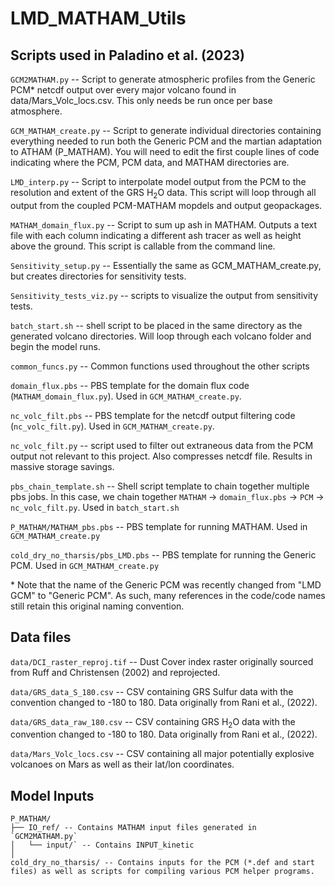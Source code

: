 # LMD_MATHAM_Utils

## Scripts used in Paladino et al. (2023)

`GCM2MATHAM.py` -- Script to generate atmospheric profiles from the Generic PCM* netcdf output over every major volcano found in data/Mars_Volc_locs.csv. This only needs be run once per base atmosphere.

`GCM_MATHAM_create.py` -- Script to generate individual directories containing everything needed to run both the Generic PCM and the martian adaptation to ATHAM (P_MATHAM). You will need to edit the first couple lines of code indicating where the PCM, PCM data, and MATHAM directories are. 

`LMD_interp.py` -- Script to interpolate model output from the PCM to the resolution and extent of the GRS H<sub>2</sub>O data. This script will loop through all output from the coupled PCM-MATHAM mopdels and output geopackages. 

`MATHAM_domain_flux.py` -- Script to sum up ash in MATHAM. Outputs a text file with each column indicating a different ash tracer as well as height above the ground. This script is callable from the command line.

`Sensitivity_setup.py` -- Essentially the same as GCM_MATHAM_create.py, but creates directories for sensitivity tests. 

`Sensitivity_tests_viz.py` -- scripts to visualize the output from sensitivity tests.

`batch_start.sh` -- shell script to be placed in the same directory as the generated volcano directories. Will loop through each volcano folder and begin the model runs. 

`common_funcs.py` -- Common functions used throughout the other scripts

`domain_flux.pbs` -- PBS template for the domain flux code (`MATHAM_domain_flux.py`). Used in `GCM_MATHAM_create.py`.

`nc_volc_filt.pbs` -- PBS template for the netcdf output filtering code (`nc_volc_filt.py`). Used in `GCM_MATHAM_create.py`.

`nc_volc_filt.py` -- script used to filter out extraneous data from the PCM output not relevant to this project. Also compresses netcdf file. Results in massive storage savings.

`pbs_chain_template.sh`  -- Shell script template to chain together multiple pbs jobs. In this case, we chain together `MATHAM` -> `domain_flux.pbs` -> `PCM` -> `nc_volc_filt.py`. Used in `batch_start.sh`

`P_MATHAM/MATHAM_pbs.pbs` -- PBS template for running MATHAM. Used in `GCM_MATHAM_create.py`

`cold_dry_no_tharsis/pbs_LMD.pbs` -- PBS template for running the Generic PCM. Used in `GCM_MATHAM_create.py`

\* Note that the name of the Generic PCM was recently changed from "LMD GCM" to "Generic PCM". As such, many references in the code/code names still retain this original naming convention.


## Data files

`data/DCI_raster_reproj.tif` -- Dust Cover index raster originally sourced from Ruff and Christensen (2002) and reprojected.

`data/GRS_data_S_180.csv` -- CSV containing GRS Sulfur data with the convention changed to -180 to 180. Data originally from Rani et al., (2022).

`data/GRS_data_raw_180.csv` -- CSV containing GRS H<sub>2</sub>O data with the convention changed to -180 to 180. Data originally from Rani et al., (2022).

`data/Mars_Volc_locs.csv` -- CSV containing all major potentially explosive volcanoes on Mars as well as their lat/lon coordinates. 

## Model Inputs
    P_MATHAM/ 
    ├── IO_ref/ -- Contains MATHAM input files generated in `GCM2MATHAM.py`
    │   └── input/` -- Contains INPUT_kinetic
    │
    cold_dry_no_tharsis/ -- Contains inputs for the PCM (*.def and start files) as well as scripts for compiling various PCM helper programs.  
